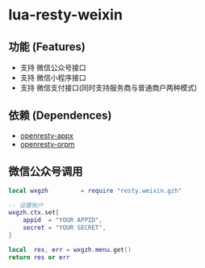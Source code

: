 # lua-resty-weixin

## 功能 (Features)

* 支持 微信公众号接口
* 支持 微信小程序接口
* 支持 微信支付接口(同时支持服务商与普通商户两种模式)

## 依赖 (Dependences)

* [openresty-appx](https://github.com/killsen/openresty-appx)
* [openresty-orpm](https://github.com/killsen/openresty-orpm)

## 微信公众号调用

```lua
local wxgzh         = require "resty.weixin.gzh"

-- 设置账户
wxgzh.ctx.set{
    appid  = "YOUR APPID",
    secret = "YOUR SECRET",
}

local  res, err = wxgzh.menu.get()
return res or err

```
